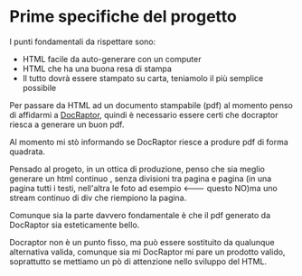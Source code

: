 # Prime specifiche del progetto

I punti fondamentali da rispettare sono:
- HTML facile da auto-generare con un computer
- HTML che ha una buona resa di stampa
- Il tutto dovrà essere stampato su carta, teniamolo il più semplice possibile


Per passare da HTML ad un documento stampabile (pdf) al momento penso di affidarmi a [DocRaptor](https://docraptor.com/), quindi è necessario essere certi che docraptor riesca a generare un buon pdf.

Al momento mi stò informando se DocRaptor riesce a produre pdf di forma quadrata.

Pensado al progeto, in un ottica di produzione, penso che sia meglio generare un html continuo , senza divisioni tra pagina e pagina (in una pagina tutti i testi, nell'altra le foto ad esempio <--- questo NO)ma uno stream continuo di div che riempiono la pagina.

Comunque sia la parte davvero fondamentale è che il pdf generato da DocRaptor sia esteticamente bello.

Docraptor non è un punto fisso, ma può essere sostituito da qualunque alternativa valida, comunque sia mi DocRaptor mi pare un prodotto valido, soprattutto se mettiamo un pò di attenzione nello sviluppo del HTML.